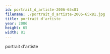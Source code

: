 ```yaml
---
id: portrait_d_artiste-2006-65x81
filename: ./portrait_d_artiste-2006-65x81.jpg
title: portrait d'artiste
year: 2006
height: 65
width: 81
---
```


portrait d'artiste
